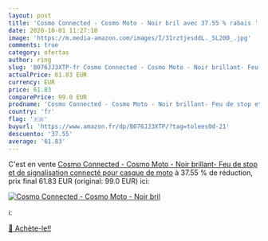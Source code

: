 ```yaml
---
layout: post
title: 'Cosmo Connected - Cosmo Moto - Noir bril avec 37.55 % rabais '
date: 2020-10-01 11:27:18
image: 'https://m.media-amazon.com/images/I/31rztjesddL._SL200_.jpg'
comments: true
category: ofertas
author: ring
slug: 'B076JJ3XTP-fr Cosmo Connected - Cosmo Moto - Noir brillant- Feu de stop et de signalisation connecté pour casque de moto'
actualPrice: 61.83 EUR
currency: EUR
price: 61.83
comparePrice: 99.0 EUR
prodname: 'Cosmo Connected - Cosmo Moto - Noir brillant- Feu de stop et de signalisation connecté pour casque de moto'
country: 'fr'
flag: '🇫🇷'
buyurl: 'https://www.amazon.fr/dp/B076JJ3XTP/?tag=tolees0d-21'
descuento: '37.55'
average: '61.83'
---
```


C'est en vente [Cosmo Connected - Cosmo Moto - Noir brillant- Feu de stop et de signalisation connecté pour casque de moto](https://www.amazon.fr/dp/B076JJ3XTP/?tag=tolees0d-21)  à  37.55 % de réduction, prix final  61.83 EUR (original: 99.0 EUR) ici:

[![Cosmo Connected - Cosmo Moto - Noir bril](https://m.media-amazon.com/images/I/31rztjesddL._SL200_.jpg)](https://www.amazon.fr/dp/B076JJ3XTP/?tag=tolees0d-21)

ℹ️:


[🛒 Achète-le!!](https://www.amazon.fr/dp/B076JJ3XTP/?tag=tolees0d-21)
